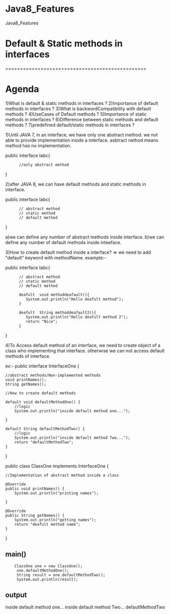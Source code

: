 # Java8_Features
Java8_Features
# Default & Static methods in interfaces
================================================

Agenda
===========
1)What is default & static methods in interfaces ?
2)Importance of default methods in interfaces ?
3)What is backwordCompatibility with default methods ?
4)UseCases of Default methods ?
5)Importance of static methods in interfaces ?
6)Difference between static methods and default methods ?
7)predefined default/static methods in interfaces ?


1)Until JAVA 7, in an interface, we have only one abstract method.
   we not able to provide implementation inside a interface.
   asbtract nethod means method has no implementation.
  
  public interface Iabc{
          
          //only abstract method
  }
  
2)after JAVA 8, we can have default methods and static methods in interface.

public interface Iabc{
          
          // abstract method
          // static method
          // default method
  }
  
 a)we can define any number of abstract methods inside interface.
 b)we can define any number of default methods inside inteeface.

3)How to create default method inside a interface?
=> we need to add "default" keyword with methodName.
example:- 

public interface Iabc{
          
          // abstract method
          // static method
          // default method
          
          deafult  void methoddeafault(){
             System.out.println("Hello deafult method");
          }
          
          deafult  String methoddeafault2(){
             System.out.println("Hello deafult method 2");
             return "Nice";
          }
  }
  
 4)To Access default method of an interface, we need to create 
 object of a class who implementing that interface.
 otherwise we can not access default methods of interface.
 
 ex:- 
 public interface InterfaceOne {

	//abstract methods/Non-implemented methods
	void printNames();
	String getNames();
	
	//How to create default methods
	
	default void defaultMethodOne() {
		//logic 
		System.out.println("inside default method one...");
		
	}
	
	default String defaultMethodTwo() {
		//logic 
		System.out.println("inside default method Two...");
		return "defaultMethodTwo";
	}
}

public class ClassOne implements InterfaceOne {

	//Implementation of abstract method inside a class
	
	@Override
	public void printNames() {
		System.out.println("printing names");

	}

	@Override
	public String getNames() {
		System.out.println("getting names");
		return "deafult method name";
	}
	
}
 
 main()
 --------
 		ClassOne one = new ClassOne();
		 one.defaultMethodOne();
		 String result = one.defaultMethodTwo();
		 System.out.println(result);
		 
output
-------
inside default method one...
inside default method Two...
defaultMethodTwo





		 
		 
		 
 
 
 
 
 
 
 
 
 
 
 
  
  
  
  
  
  


